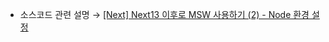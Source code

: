 * 소스코드 관련 설명 → <a href='https://jforj.tistory.com/388'>[Next] Next13 이후로 MSW 사용하기 (2) - Node 환경 설정</a>